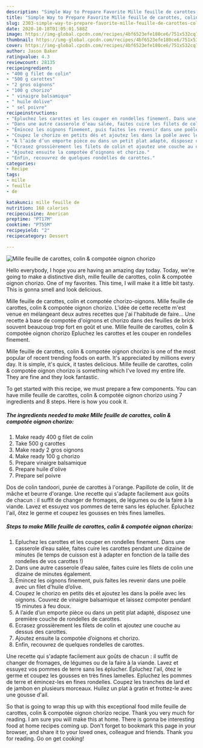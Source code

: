 ```yaml
---
description: "Simple Way to Prepare Favorite Mille feuille de carottes, colin &amp;amp; compotée oignon chorizo"
title: "Simple Way to Prepare Favorite Mille feuille de carottes, colin &amp;amp; compotée oignon chorizo"
slug: 2303-simple-way-to-prepare-favorite-mille-feuille-de-carottes-colin-and-amp-compotee-oignon-chorizo
date: 2020-10-18T01:05:01.588Z
image: https://img-global.cpcdn.com/recipes/4bf6523efe180ce6/751x532cq70/mille-feuille-de-carottes-colin-compotee-oignon-chorizo-photo-principale-de-la-recette.jpg
thumbnail: https://img-global.cpcdn.com/recipes/4bf6523efe180ce6/751x532cq70/mille-feuille-de-carottes-colin-compotee-oignon-chorizo-photo-principale-de-la-recette.jpg
cover: https://img-global.cpcdn.com/recipes/4bf6523efe180ce6/751x532cq70/mille-feuille-de-carottes-colin-compotee-oignon-chorizo-photo-principale-de-la-recette.jpg
author: Jason Baker
ratingvalue: 4.3
reviewcount: 28135
recipeingredient:
- "400 g filet de colin"
- "500 g carottes"
- "2 gros oignons"
- "100 g chorizo"
- " vinaigre balsamique"
- " huile dolive"
- " sel poivre"
recipeinstructions:
- "Epluchez les carottes et les couper en rondelles finement. Dans une casserole d’eau salée, faites cuire les carottes pendant une dizaine de minutes (le temps de cuisson est à adapter en fonction de la taille des rondelles de vos carottes !)"
- "Dans une autre casserole d’eau salée, faites cuire les filets de colin une dizaine de minutes également."
- "Émincez les oignons finement, puis faites les revenir dans une poêle avec un filet d’huile d’olive."
- "Coupez le chorizo en petits dés et ajoutez les dans la poêle avec les oignons. Couvrez de vinaigre balsamique et laissez compoter pendant 15 minutes à feu doux."
- "A l’aide d’un emporte pièce ou dans un petit plat adapté, disposez une première couche de rondelles de carottes."
- "Ecrasez grossièrement les filets de colin et ajoutez une couche au dessus des carottes."
- "Ajoutez ensuite la compotée d’oignons et chorizo."
- "Enfin, recouvrez de quelques rondelles de carottes."
categories:
- Recipe
tags:
- mille
- feuille
- de

katakunci: mille feuille de 
nutrition: 168 calories
recipecuisine: American
preptime: "PT17M"
cooktime: "PT55M"
recipeyield: "2"
recipecategory: Dessert

---
```



![Mille feuille de carottes, colin &amp; compotée oignon chorizo](https://img-global.cpcdn.com/recipes/4bf6523efe180ce6/751x532cq70/mille-feuille-de-carottes-colin-compotee-oignon-chorizo-photo-principale-de-la-recette.jpg)

Hello everybody, I hope you are having an amazing day today. Today, we're going to make a distinctive dish, mille feuille de carottes, colin &amp; compotée oignon chorizo. One of my favorites. This time, I will make it a little bit tasty. This is gonna smell and look delicious.

Mille feuille de carottes, colin et compotée chorizo-oignons. Mille feuille de carottes, colin &amp; compotée oignon chorizo. L&#39;idée de cette recette m&#39;est venue en mélangeant deux autres recettes que j&#39;ai l&#39;habitude de faire… Une recette à base de compotée d&#39;oignons et chorizo dans des feuilles de brick souvent beaucoup trop fort en goût et une. Mille feuille de carottes, colin &amp; compotée oignon chorizo Epluchez les carottes et les couper en rondelles finement.

Mille feuille de carottes, colin &amp; compotée oignon chorizo is one of the most popular of recent trending foods on earth. It's appreciated by millions every day. It is simple, it's quick, it tastes delicious. Mille feuille de carottes, colin &amp; compotée oignon chorizo is something which I've loved my entire life. They are fine and they look fantastic.


To get started with this recipe, we must prepare a few components. You can have mille feuille de carottes, colin &amp; compotée oignon chorizo using 7 ingredients and 8 steps. Here is how you cook it.

<!--inarticleads1-->

##### The ingredients needed to make Mille feuille de carottes, colin &amp; compotée oignon chorizo:

1. Make ready 400 g filet de colin
1. Take 500 g carottes
1. Make ready 2 gros oignons
1. Make ready 100 g chorizo
1. Prepare  vinaigre balsamique
1. Prepare  huile d&#39;olive
1. Prepare  sel poivre


Dos de colin tandoori, purée de carottes à l&#39;orange. Papillote de colin, lit de mâche et beurre d&#39;orange. Une recette qui s&#39;adapte facilement aux goûts de chacun : il suffit de changer de fromages, de légumes ou de la faire à la viande. Lavez et essuyez vos pommes de terre sans les éplucher. Épluchez l&#39;ail, ôtez le germe et coupez les gousses en très fines lamelles. 

<!--inarticleads2-->

##### Steps to make Mille feuille de carottes, colin &amp; compotée oignon chorizo:

1. Epluchez les carottes et les couper en rondelles finement. Dans une casserole d’eau salée, faites cuire les carottes pendant une dizaine de minutes (le temps de cuisson est à adapter en fonction de la taille des rondelles de vos carottes !)
1. Dans une autre casserole d’eau salée, faites cuire les filets de colin une dizaine de minutes également.
1. Émincez les oignons finement, puis faites les revenir dans une poêle avec un filet d’huile d’olive.
1. Coupez le chorizo en petits dés et ajoutez les dans la poêle avec les oignons. Couvrez de vinaigre balsamique et laissez compoter pendant 15 minutes à feu doux.
1. A l’aide d’un emporte pièce ou dans un petit plat adapté, disposez une première couche de rondelles de carottes.
1. Ecrasez grossièrement les filets de colin et ajoutez une couche au dessus des carottes.
1. Ajoutez ensuite la compotée d’oignons et chorizo.
1. Enfin, recouvrez de quelques rondelles de carottes.


Une recette qui s&#39;adapte facilement aux goûts de chacun : il suffit de changer de fromages, de légumes ou de la faire à la viande. Lavez et essuyez vos pommes de terre sans les éplucher. Épluchez l&#39;ail, ôtez le germe et coupez les gousses en très fines lamelles. Epluchez les pommes de terre et émincez-les en fines rondelles. Coupez les tranches de lard et de jambon en plusieurs morceaux. Huilez un plat à gratin et frottez-le avec une gousse d&#39;ail. 

So that is going to wrap this up with this exceptional food mille feuille de carottes, colin &amp; compotée oignon chorizo recipe. Thank you very much for reading. I am sure you will make this at home. There is gonna be interesting food at home recipes coming up. Don't forget to bookmark this page in your browser, and share it to your loved ones, colleague and friends. Thank you for reading. Go on get cooking!
